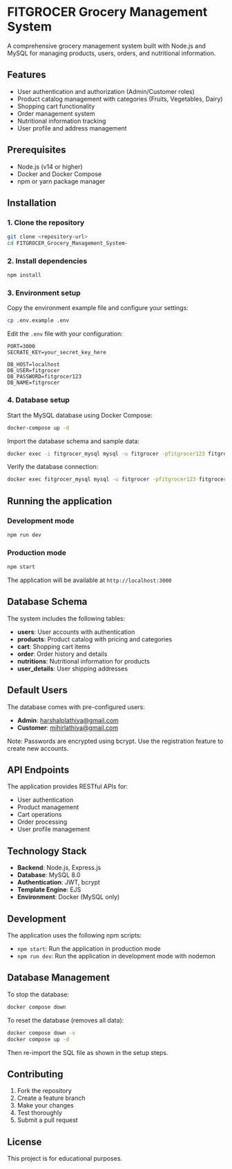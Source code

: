 # FITGROCER Grocery Management System

A comprehensive grocery management system built with Node.js and MySQL for managing products, users, orders, and nutritional information.

## Features

- User authentication and authorization (Admin/Customer roles)
- Product catalog management with categories (Fruits, Vegetables, Dairy)
- Shopping cart functionality
- Order management system
- Nutritional information tracking
- User profile and address management

## Prerequisites

- Node.js (v14 or higher)
- Docker and Docker Compose
- npm or yarn package manager

## Installation

### 1. Clone the repository

```bash
git clone <repository-url>
cd FITGROCER_Grocery_Management_System-
```

### 2. Install dependencies

```bash
npm install
```

### 3. Environment setup

Copy the environment example file and configure your settings:

```bash
cp .env.example .env
```

Edit the `.env` file with your configuration:

```
PORT=3000
SECRATE_KEY=your_secret_key_here

DB_HOST=localhost
DB_USER=fitgrocer
DB_PASSWORD=fitgrocer123
DB_NAME=fitgrocer
```

### 4. Database setup

Start the MySQL database using Docker Compose:

```bash
docker-compose up -d
```

Import the database schema and sample data:

```bash
docker exec -i fitgrocer_mysql mysql -u fitgrocer -pfitgrocer123 fitgrocer < fitgrocer.sql
```

Verify the database connection:

```bash
docker exec fitgrocer_mysql mysql -u fitgrocer -pfitgrocer123 fitgrocer -e "SHOW TABLES;"
```

## Running the application

### Development mode

```bash
npm run dev
```

### Production mode

```bash
npm start
```

The application will be available at `http://localhost:3000`

## Database Schema

The system includes the following tables:

- **users**: User accounts with authentication
- **products**: Product catalog with pricing and categories
- **cart**: Shopping cart items
- **order**: Order history and details
- **nutritions**: Nutritional information for products
- **user_details**: User shipping addresses

## Default Users

The database comes with pre-configured users:

- **Admin**: harshalplathiya@gmail.com
- **Customer**: mihirlathiya@gmail.com

Note: Passwords are encrypted using bcrypt. Use the registration feature to create new accounts.

## API Endpoints

The application provides RESTful APIs for:

- User authentication
- Product management
- Cart operations
- Order processing
- User profile management

## Technology Stack

- **Backend**: Node.js, Express.js
- **Database**: MySQL 8.0
- **Authentication**: JWT, bcrypt
- **Template Engine**: EJS
- **Environment**: Docker (MySQL only)

## Development

The application uses the following npm scripts:

- `npm start`: Run the application in production mode
- `npm run dev`: Run the application in development mode with nodemon

## Database Management

To stop the database:

```bash
docker compose down
```

To reset the database (removes all data):

```bash
docker compose down -v
docker compose up -d
```

Then re-import the SQL file as shown in the setup steps.

## Contributing

1. Fork the repository
2. Create a feature branch
3. Make your changes
4. Test thoroughly
5. Submit a pull request

## License

This project is for educational purposes.